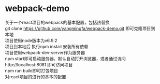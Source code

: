 # webpack-demo
关于一个react项目的webpack的基本配置，包括热替换                                               
git clone https://github.com/yangmingfa/webpack-demo.git 即可克隆项目到本地                   
项目使用node版本为v6.9.2                                                                     
项目到本地后 执行npm install 安装所有依赖                                                      
项目使用webpack-dev-server作为服务器                                                          
npm start即可启动服务器，默认自动打开浏览器，或者通过访问http://localhost:8081 即可访问项目      
npm run build即可打包项目                                                                         
对react项目的进行的基本的配置                                                                  
